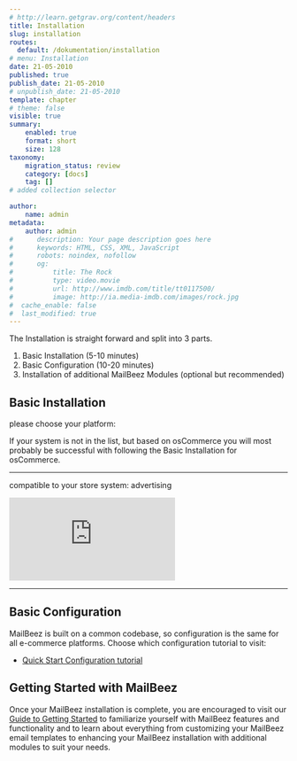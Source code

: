 ```yaml
---
# http://learn.getgrav.org/content/headers
title: Installation
slug: installation
routes:
  default: /dokumentation/installation
# menu: Installation
date: 21-05-2010
published: true
publish_date: 21-05-2010
# unpublish_date: 21-05-2010
template: chapter
# theme: false
visible: true
summary:
    enabled: true
    format: short
    size: 128
taxonomy:
    migration_status: review
    category: [docs]
    tag: []
# added collection selector

author:
    name: admin
metadata:
    author: admin
#      description: Your page description goes here
#      keywords: HTML, CSS, XML, JavaScript
#      robots: noindex, nofollow
#      og:
#          title: The Rock
#          type: video.movie
#          url: http://www.imdb.com/title/tt0117500/
#          image: http://ia.media-imdb.com/images/rock.jpg
#  cache_enable: false
#  last_modified: true
---
```


The Installation is straight forward and split into 3 parts.

1. Basic Installation (5-10 minutes)
2. Basic Configuration (10-20 minutes)
3. Installation of additional MailBeez Modules (optional but recommended)

## Basic Installation

please choose your platform:



If your system is not in the list, but based on osCommerce you will most probably be successful with following the Basic Installation for osCommerce.

- - - - - -

compatible to your store system: advertising   
  
[![commerce:seo Die Onlineshop Software](https://www.commerce-seo.de/partnerportal/view.php?partnerid=cf001&bannerid=26 "commerce:seo Die Onlineshop Software")](https://www.commerce-seo.de/partnerportal/partnerdoor.php?partnerid=cf001&bannerid=26)

- - - - - -

## Basic Configuration

MailBeez is built on a common codebase, so configuration is the same for all e-commerce platforms. Choose which configuration tutorial to visit:

- [Quick Start Configuration tutorial](documentation/tutorials/mailbeez-quick-start-configuration-tutorial/)

## Getting Started with MailBeez

Once your MailBeez installation is complete, you are encouraged to visit our [ Guide to Getting Started](/documentation/tutorials/guide-to-getting-started/) to familiarize yourself with MailBeez features and functionality and to learn about everything from customizing your MailBeez email templates to enhancing your MailBeez installation with additional modules to suit your needs.  
  
